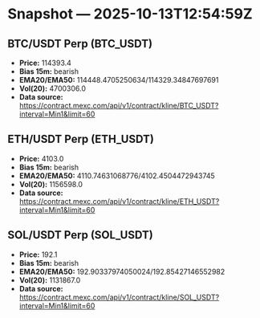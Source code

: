 # Snapshot — 2025-10-13T12:54:59Z

## BTC/USDT Perp (BTC_USDT)
- **Price:** 114393.4
- **Bias 15m:** bearish
- **EMA20/EMA50:** 114448.4705250634/114329.34847697691
- **Vol(20):** 4700306.0
- **Data source:** https://contract.mexc.com/api/v1/contract/kline/BTC_USDT?interval=Min1&limit=60

## ETH/USDT Perp (ETH_USDT)
- **Price:** 4103.0
- **Bias 15m:** bearish
- **EMA20/EMA50:** 4110.74631068776/4102.4504472943745
- **Vol(20):** 1156598.0
- **Data source:** https://contract.mexc.com/api/v1/contract/kline/ETH_USDT?interval=Min1&limit=60

## SOL/USDT Perp (SOL_USDT)
- **Price:** 192.1
- **Bias 15m:** bearish
- **EMA20/EMA50:** 192.90337974050024/192.85427146552982
- **Vol(20):** 1131867.0
- **Data source:** https://contract.mexc.com/api/v1/contract/kline/SOL_USDT?interval=Min1&limit=60
